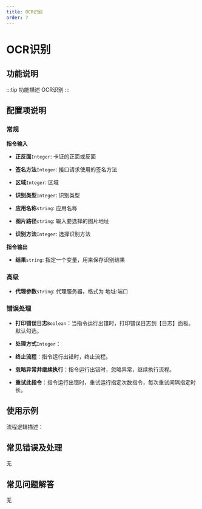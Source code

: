 ```yaml
---
title: OCR识别
order: 7
---
```


# OCR识别

## 功能说明

:::tip 功能描述
OCR识别
:::

## 配置项说明

### 常规

**指令输入**

- **正反面**`Integer`: 卡证的正面或反面

- **签名方法**`Integer`: 接口请求使用的签名方法

- **区域**`Integer`: 区域

- **识别类型**`Integer`: 识别类型

- **应用名称**`string`: 应用名称

- **图片路径**`string`: 输入要选择的图片地址

- **识别方法**`Integer`: 选择识别方法


**指令输出**

- **结果**`string`: 指定一个变量，用来保存识别结果

### 高级

- **代理参数**`string`: 代理服务器，格式为 地址:端口

### 错误处理

- **打印错误日志**`Boolean`：当指令运行出错时，打印错误日志到【日志】面板。默认勾选。

- **处理方式**`Integer`：

 - **终止流程**：指令运行出错时，终止流程。

 - **忽略异常并继续执行**：指令运行出错时，忽略异常，继续执行流程。

 - **重试此指令**：指令运行出错时，重试运行指定次数指令，每次重试间隔指定时长。

## 使用示例

流程逻辑描述：

## 常见错误及处理

无

## 常见问题解答

无


